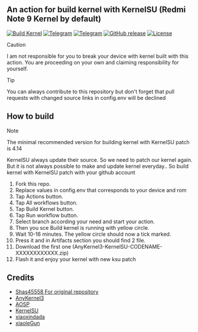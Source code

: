 ## An action for build kernel with KernelSU (Redmi Note 9 Kernel by default)
[![Build Kernel](https://github.com/melamit/xiaomi-merlin-kernel-ksu/actions/workflows/build-kernel.yml/badge.svg)](https://github.com/melamit/xiaomi-merlin-kernel-ksu/actions/workflows/build-kernel.yml)
<a href='https://t.me/void_developers' target="_blank"><img alt='Telegram' src='https://img.shields.io/badge/Channel-100000?style=flat&logo=Telegram&logoColor=white&labelColor=4BC9FF&color=282828'/></a>
<a href='https://t.me/void_developers_chat' target="_blank"><img alt='Telegram' src='https://img.shields.io/badge/Chat-100000?style=flat&logo=Telegram&logoColor=white&labelColor=4BC9FF&color=282828'/></a>
[![GitHub release](https://img.shields.io/github/release/Void-Developers/xiaomi-merlin-kernel-ksu?include_prereleases=&sort=semver&color=blue)](https://github.com/Void-Developers/xiaomi-merlin-kernel-ksu/releases)
[![License](https://img.shields.io/badge/License-MIT-blue)](#license)
> [!CAUTION]
> I am not responsible for you to break your device with kernel built with this action. You are proceeding on your own and claiming responsibility for yourself.

> [!TIP]
> You can always contribute to this repository but don't forget that pull requests with changed source links in config.env will be declined

## How to build

> [!NOTE]
> The minimal recommended version for building kernel with KernelSU patch is 4.14

KernelSU always update their source. So we need to patch our kernel again. But it is not always possible to make and update kernel everyday..
So build kernel with KernelSU patch with your github account 

1. Fork this repo.
2. Replace values in config.env that corresponds to your device and rom 
3. Tap Actions button.
4. Tap All workflows button.
5. Tap Build Kernel button.
6. Tap Run workflow button.
7. Select branch according your need and start your action.
8. Then you sce Build kernel is running with yellow circle.
9. Wait 10-16 minutes. The yellow circle should now a tick marked.
10. Press it and in Artifacts section you should find 2 file.
11. Download the first one (AnyKernel3-KernelSU-CODENAME-XXXXXXXXXXXX.zip)
12. Flash it and enjoy your kernel with new ksu patch

## Credits
- [Shas45558 For original repository](https://github.com/Shas45558)
- [AnyKernel3](https://github.com/osm0sis/AnyKernel3)
- [AOSP](https://android.googlesource.com)
- [KernelSU](https://github.com/tiann/KernelSU)
- [xiaoxindada](https://github.com/xiaoxindada)
- [xiaoleGun](https://github.com/xiaoleGun)
